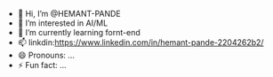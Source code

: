 - 👋 Hi, I’m @HEMANT-PANDE
- 👀 I’m interested in AI/ML
- 🌱 I’m currently learning fornt-end  
- 📫 linkdin:https://www.linkedin.com/in/hemant-pande-2204262b2/
- 😄 Pronouns: ...
- ⚡ Fun fact: ...

<!---
HEMANT-PANDE/HEMANT-PANDE is a ✨ special ✨ repository because its `README.md` (this file) appears on your GitHub profile.
You can click the Preview link to take a look at your changes.
--->
